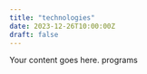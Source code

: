 ```yaml
---
title: "technologies"
date: 2023-12-26T10:00:00Z
draft: false
---
```


Your content goes here. programs
